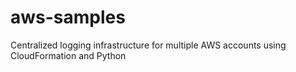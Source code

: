 # aws-samples
Centralized logging infrastructure for multiple AWS accounts using CloudFormation and Python
